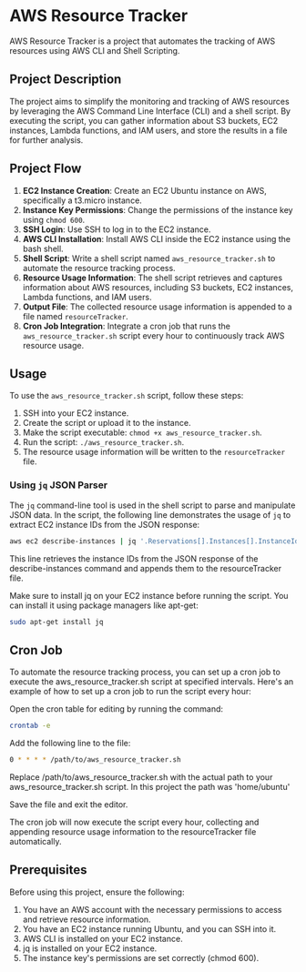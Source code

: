 # AWS Resource Tracker

AWS Resource Tracker is a project that automates the tracking of AWS resources using AWS CLI and Shell Scripting.

## Project Description

The project aims to simplify the monitoring and tracking of AWS resources by leveraging the AWS Command Line Interface (CLI) and a shell script. By executing the script, you can gather information about S3 buckets, EC2 instances, Lambda functions, and IAM users, and store the results in a file for further analysis.

## Project Flow

1. **EC2 Instance Creation**: Create an EC2 Ubuntu instance on AWS, specifically a t3.micro instance.
2. **Instance Key Permissions**: Change the permissions of the instance key using `chmod 600`.
3. **SSH Login**: Use SSH to log in to the EC2 instance.
4. **AWS CLI Installation**: Install AWS CLI inside the EC2 instance using the bash shell.
5. **Shell Script**: Write a shell script named `aws_resource_tracker.sh` to automate the resource tracking process.
6. **Resource Usage Information**: The shell script retrieves and captures information about AWS resources, including S3 buckets, EC2 instances, Lambda functions, and IAM users.
7. **Output File**: The collected resource usage information is appended to a file named `resourceTracker`.
8. **Cron Job Integration**: Integrate a cron job that runs the `aws_resource_tracker.sh` script every hour to continuously track AWS resource usage.

## Usage

To use the `aws_resource_tracker.sh` script, follow these steps:

1. SSH into your EC2 instance.
2. Create the script or upload it to the instance.
3. Make the script executable: `chmod +x aws_resource_tracker.sh`.
4. Run the script: `./aws_resource_tracker.sh`.
5. The resource usage information will be written to the `resourceTracker` file.

### Using `jq` JSON Parser

The `jq` command-line tool is used in the shell script to parse and manipulate JSON data. In the script, the following line demonstrates the usage of `jq` to extract EC2 instance IDs from the JSON response:

```bash
aws ec2 describe-instances | jq '.Reservations[].Instances[].InstanceId' >> "$OUTPUT_FILE"
```
This line retrieves the instance IDs from the JSON response of the describe-instances command and appends them to the resourceTracker file.

Make sure to install jq on your EC2 instance before running the script. You can install it using package managers like apt-get:

```bash
sudo apt-get install jq
```

## Cron Job

To automate the resource tracking process, you can set up a cron job to execute the aws_resource_tracker.sh script at specified intervals. Here's an example of how to set up a cron job to run the script every hour:

Open the cron table for editing by running the command:

```bash
crontab -e
```
Add the following line to the file:
```bash
0 * * * * /path/to/aws_resource_tracker.sh
```
Replace /path/to/aws_resource_tracker.sh with the actual path to your aws_resource_tracker.sh script. In this project the path was 'home/ubuntu'

Save the file and exit the editor.

The cron job will now execute the script every hour, collecting and appending resource usage information to the resourceTracker file automatically.

## Prerequisites
Before using this project, ensure the following:

1. You have an AWS account with the necessary permissions to access and retrieve resource information.
2. You have an EC2 instance running Ubuntu, and you can SSH into it.
3. AWS CLI is installed on your EC2 instance.
4. jq is installed on your EC2 instance.
5. The instance key's permissions are set correctly (chmod 600).
